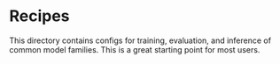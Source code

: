 # Recipes

This directory contains configs for training, evaluation, and inference of common model families. This is a great starting point for most users.
